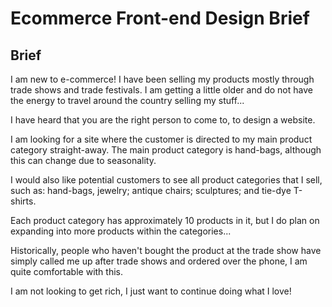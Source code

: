# Ecommerce Front-end Design Brief
## Brief
I am new to e-commerce! I have been selling my products mostly through trade shows and trade festivals. I am getting a little older and do not have the energy to travel around the country selling my stuff...

I have heard that you are the right person to come to, to design a website.

I am looking for a site where the customer is directed to my main product category straight-away. The main product category is hand-bags, although this can change due to seasonality.

I would also like potential customers to see all product categories that I sell, such as: hand-bags, jewelry; antique chairs; sculptures; and tie-dye T-shirts.

Each product category has approximately 10 products in it, but I do plan on expanding into more products within the categories...

Historically, people who haven't bought the product at the trade show have simply called me up after trade shows and ordered over the phone, I am quite comfortable with this.

I am not looking to get rich, I just want to continue doing what I love!
